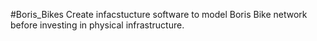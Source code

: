 #Boris_Bikes
Create infacstucture software to model Boris Bike network before investing in physical infrastructure. 
